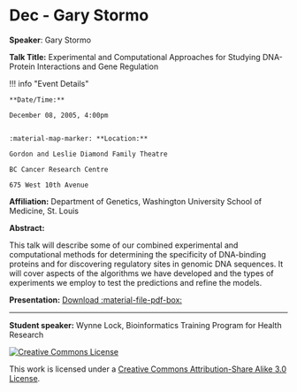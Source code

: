 # Dec - Gary Stormo

**Speaker**: Gary Stormo

**Talk Title:** Experimental and Computational Approaches for Studying DNA-Protein Interactions and Gene Regulation

!!! info "Event Details"
    
    
    **Date/Time:**
    
    December 08, 2005, 4:00pm
    
    
    :material-map-marker: **Location:**
    
    Gordon and Leslie Diamond Family Theatre
    
    BC Cancer Research Centre
    
    675 West 10th Avenue

**Affiliation:** Department of Genetics, Washington University School of Medicine, St. Louis

**Abstract:**

This talk will describe some of our combined experimental and computational methods for determining the specificity of DNA-binding proteins and for discovering regulatory sites in genomic DNA sequences. It will cover aspects of the algorithms we have developed and the types of experiments we employ to test the predictions and refine the models.

**Presentation:** [Download :material-file-pdf-box:](https://drive.google.com/file/d/1EqRFDit3VpOfGZ_0DbICcoaDUWP-pyHx/view?usp=sharing)

---

**Student speaker:** Wynne Lock, Bioinformatics Training Program for Health Research

[![Creative Commons License](http://i.creativecommons.org/l/by-sa/3.0/80x15.png)](http://creativecommons.org/licenses/by-sa/3.0/)

This work is licensed under a [Creative Commons Attribution-Share Alike 3.0 License](http://creativecommons.org/licenses/by-sa/3.0/).

